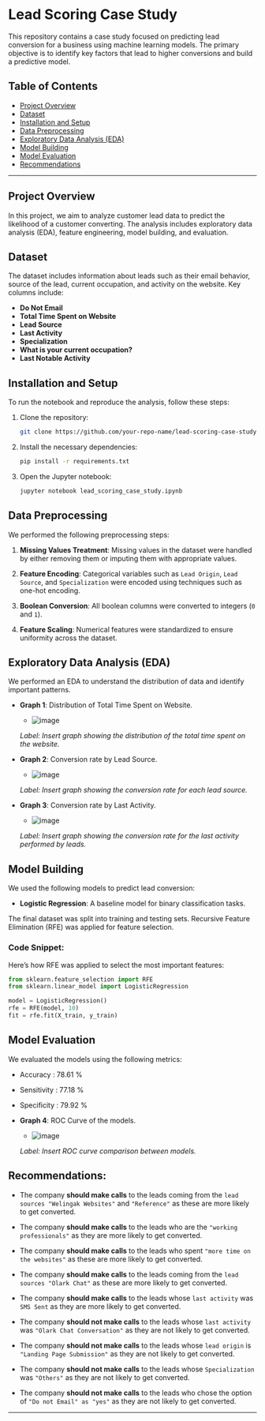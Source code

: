 
# Lead Scoring Case Study

This repository contains a case study focused on predicting lead conversion for a business using machine learning models. The primary objective is to identify key factors that lead to higher conversions and build a predictive model.

## Table of Contents

- [Project Overview](#project-overview)
- [Dataset](#dataset)
- [Installation and Setup](#installation-and-setup)
- [Data Preprocessing](#data-preprocessing)
- [Exploratory Data Analysis (EDA)](#exploratory-data-analysis)
- [Model Building](#model-building)
- [Model Evaluation](#model-evaluation)
- [Recommendations](#Recommendations)

---

## Project Overview

In this project, we aim to analyze customer lead data to predict the likelihood of a customer converting. The analysis includes exploratory data analysis (EDA), feature engineering, model building, and evaluation.

## Dataset

The dataset includes information about leads such as their email behavior, source of the lead, current occupation, and activity on the website. Key columns include:

- **Do Not Email**
- **Total Time Spent on Website**
- **Lead Source**
- **Last Activity**
- **Specialization**
- **What is your current occupation?**
- **Last Notable Activity**

## Installation and Setup

To run the notebook and reproduce the analysis, follow these steps:

1. Clone the repository:
    ```bash
    git clone https://github.com/your-repo-name/lead-scoring-case-study.git
    ```

2. Install the necessary dependencies:
    ```bash
    pip install -r requirements.txt
    ```

3. Open the Jupyter notebook:
    ```bash
    jupyter notebook lead_scoring_case_study.ipynb
    ```

## Data Preprocessing

We performed the following preprocessing steps:

1. **Missing Values Treatment**:
   Missing values in the dataset were handled by either removing them or imputing them with appropriate values.

2. **Feature Encoding**:
   Categorical variables such as `Lead Origin`, `Lead Source`, and `Specialization` were encoded using techniques such as one-hot encoding.

3. **Boolean Conversion**:
   All boolean columns were converted to integers (`0` and `1`).

4. **Feature Scaling**:
   Numerical features were standardized to ensure uniformity across the dataset.

## Exploratory Data Analysis (EDA)

We performed an EDA to understand the distribution of data and identify important patterns.

- **Graph 1**: Distribution of Total Time Spent on Website.

  - ![image](https://github.com/user-attachments/assets/e2366fc3-5de1-41c3-9145-59239b814034)

  _Label: Insert graph showing the distribution of the total time spent on the website._

- **Graph 2**: Conversion rate by Lead Source.


  - ![image](https://github.com/user-attachments/assets/de05ee3d-a60b-49c1-bf2f-00711b078fc1)

  _Label: Insert graph showing the conversion rate for each lead source._

- **Graph 3**: Conversion rate by Last Activity.


  - ![image](https://github.com/user-attachments/assets/92ce425b-19d6-4216-9164-d912b5d4dd4f)

  _Label: Insert graph showing the conversion rate for the last activity performed by leads._

## Model Building

We used the following models to predict lead conversion:

- **Logistic Regression**:
  A baseline model for binary classification tasks.

The final dataset was split into training and testing sets. Recursive Feature Elimination (RFE) was applied for feature selection.

### Code Snippet:
Here’s how RFE was applied to select the most important features:

```python
from sklearn.feature_selection import RFE
from sklearn.linear_model import LogisticRegression

model = LogisticRegression()
rfe = RFE(model, 10)
fit = rfe.fit(X_train, y_train)
```

## Model Evaluation

We evaluated the models using the following metrics:

- Accuracy : 78.61 %
- Sensitivity : 77.18 %
- Specificity : 79.92 %

- **Graph 4**: ROC Curve of the models.


  - ![image](https://github.com/user-attachments/assets/e02cd630-8102-4996-9a1a-e6cf3e04c9ce)

  _Label: Insert ROC curve comparison between models._

## Recommendations:

* The company **should make calls** to the leads coming from the `lead sources "Welingak Websites"`  and `"Reference"` as these are more likely to get converted.
* The company **should make calls** to the leads who are the `"working professionals"` as they are more likely to get converted.
* The company **should make calls** to the leads who spent `"more time on the websites"` as these are more likely to get converted.
* The company **should make calls** to the leads coming from the `lead sources "Olark Chat"` as these are more likely to get converted.
* The company **should make calls** to the leads whose `last activity` was `SMS Sent` as they are more likely to get converted.

* The company **should not make calls** to the leads whose `last activity` was `"Olark Chat Conversation"` as they are not likely to get converted.
* The company **should not make calls** to the leads whose `lead origin` is `"Landing Page Submission"` as they are not likely to get converted.
* The company **should not make calls** to the leads whose `Specialization` was `"Others"` as they are not likely to get converted.
* The company **should not make calls** to the leads who chose the option of `"Do not Email" as "yes"` as they are not likely to get converted.

---


